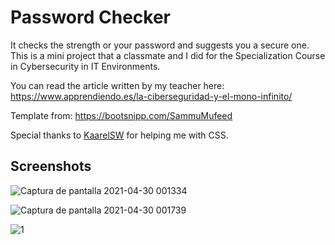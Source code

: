 # Password Checker
It checks the strength or your password and suggests you a secure one.
This is a mini project that a classmate and I did for the Specialization Course in Cybersecurity in IT Environments.

You can read the article written by my teacher here: https://www.apprendiendo.es/la-ciberseguridad-y-el-mono-infinito/

Template from: https://bootsnipp.com/SammuMufeed

Special thanks to [KaarelSW](https://github.com/KaarelSW) for helping me with CSS.


## Screenshots
![Captura de pantalla 2021-04-30 001334](https://user-images.githubusercontent.com/16936151/116624827-f2223680-a948-11eb-9313-8a89e0b4ff73.jpg)


![Captura de pantalla 2021-04-30 001739](https://user-images.githubusercontent.com/16936151/116625189-85f40280-a949-11eb-933e-cca48e1eb259.jpg)


![1](https://user-images.githubusercontent.com/16936151/116625338-bdfb4580-a949-11eb-92ae-d7782fdbaaa8.jpg)
